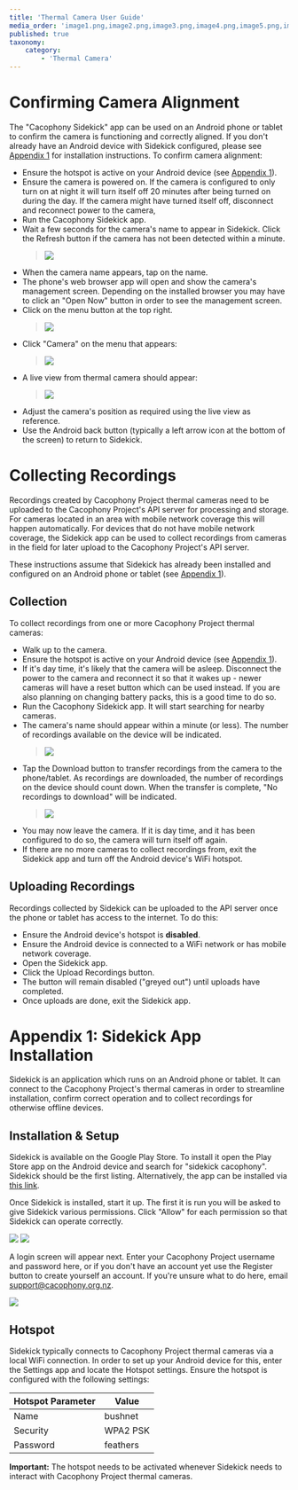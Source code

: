 ```yaml
---
title: 'Thermal Camera User Guide'
media_order: 'image1.png,image2.png,image3.png,image4.png,image5.png,image6.png,image7.png,image8.png,image9.png,image10.png'
published: true
taxonomy:
    category:
        - 'Thermal Camera'
---
```


# Confirming Camera Alignment

The "Cacophony Sidekick" app can be used on an Android phone or tablet to confirm the camera is functioning and correctly aligned. If you don't already have an Android device with Sidekick configured, please see [Appendix 1](#appendix) for installation instructions. To confirm camera alignment:

-   Ensure the hotspot is active on your Android device (see [Appendix 1](#appendix)).
-   Ensure the camera is powered on. If the camera is configured to only turn on at night it will turn itself off 20 minutes after being turned on during the day. If the camera might have turned itself off, disconnect and reconnect power to the camera,
-   Run the Cacophony Sidekick app.
-   Wait a few seconds for the camera's name to appear in Sidekick. Click the Refresh button if the camera has not been detected within a minute.
    > ![](image5.png?cropResize=400x400)
-   When the camera name appears, tap on the name.
-   The phone's web browser app will open and show the camera's management screen. Depending on the installed browser you may have to click an "Open Now" button in order to see the management screen.
-   Click on the menu button at the top right.
    > ![](image9.png?cropResize=400x400)
-   Click "Camera" on the menu that appears:
    > ![](image2.png?cropResize=400x400)
-   A live view from thermal camera should appear:
    > ![](image7.png?cropResize=400x400)
-   Adjust the camera's position as required using the live view as reference.
-   Use the Android back button (typically a left arrow icon at the bottom of the screen) to return to Sidekick.

# Collecting Recordings

Recordings created by Cacophony Project thermal cameras need to be uploaded to the Cacophony Project's API server for processing and storage. For cameras located in an area with mobile network coverage this will happen automatically. For devices that do not have mobile network coverage, the Sidekick app can be used to collect recordings from cameras in the field for later upload to the Cacophony Project's API server.

These instructions assume that Sidekick has already been installed and configured on an Android phone or tablet (see [Appendix 1](#appendix)).

## Collection

To collect recordings from one or more Cacophony Project thermal cameras:

-   Walk up to the camera.
-   Ensure the hotspot is active on your Android device (see [Appendix 1](#appendix)).
-   If it's day time, it's likely that the camera will be asleep. Disconnect the power to the camera and reconnect it so that it wakes up - newer cameras will have a reset button which can be used instead. If you are also planning on changing battery packs, this is a good time to do so.
-   Run the Cacophony Sidekick app. It will start searching for nearby cameras.
-   The camera's name should appear within a minute (or less). The number of recordings available on the device will be indicated.
    > ![](image4.png?cropResize=400x400)
-   Tap the Download button to transfer recordings from the camera to the phone/tablet. As recordings are downloaded, the number of recordings on the device should count down. When the transfer is complete, "No recordings to download" will be indicated.
    > ![](image1.png?cropResize=400x400)
-   You may now leave the camera. If it is day time, and it has been configured to do so, the camera will turn itself off again.
-   If there are no more cameras to collect recordings from, exit the Sidekick app and turn off the Android device's WiFi hotspot.

## Uploading Recordings

Recordings collected by Sidekick can be uploaded to the API server once the phone or tablet has access to the internet. To do this:

-   Ensure the Android device's hotspot is **disabled**.
-   Ensure the Android device is connected to a WiFi network or has mobile network coverage.
-   Open the Sidekick app.
-   Click the Upload Recordings button.
-   The button will remain disabled ("greyed out") until uploads have completed.
-   Once uploads are done, exit the Sidekick app.

# Appendix 1: Sidekick App Installation <a id="appendix"></a>

Sidekick is an application which runs on an Android phone or tablet. It can connect to the Cacophony Project's thermal cameras in order to streamline installation, confirm correct operation and to collect recordings for otherwise offline devices.

## Installation & Setup

Sidekick is available on the Google Play Store. To install it open the Play Store app on the Android device and search for "sidekick cacophony". Sidekick should be the first listing. Alternatively, the app can be installed via [this link](https://play.google.com/store/apps/details?id=nz.org.cacophony.sidekick).

Once Sidekick is installed, start it up. The first it is run you will be asked to give Sidekick various permissions. Click "Allow" for each permission so that Sidekick can operate correctly.

![](image6.png?cropResize=300x400)
![](image3.png?cropResize=300x400)

A login screen will appear next. Enter your Cacophony Project username and password here, or if you don't have an account yet use the Register button to create yourself an account. If you're unsure what to do here, email [support@cacophony.org.nz](mailto:support@cacophony.org.nz).

![](image10.png?cropResize=400x400)

## Hotspot

Sidekick typically connects to Cacophony Project thermal cameras via a local WiFi connection. In order to set up your Android device for this, enter the Settings app and locate the Hotspot settings. Ensure the hotspot is configured with the following settings:

  | Hotspot Parameter | Value  |
  | --- | ---- |
  | Name | bushnet |
  | Security | WPA2 PSK |
  | Password | feathers |

**Important:** The hotspot needs to be activated whenever Sidekick needs to interact with Cacophony Project thermal cameras.
